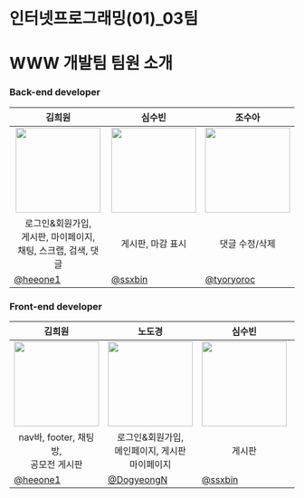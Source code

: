 # 인터넷프로그래밍(01)_03팀

# WWW 개발팀 팀원 소개


### Back-end developer
| <center> 김희원  </center> | <center>심수빈 </center> | <center>조수아</center> | 
| --- | --- | --- |
| <center> <img width="150px" src="https://avatars.githubusercontent.com/u/139496729?v=4" /></center> | <center><img width="150px" src="https://avatars.githubusercontent.com/u/133107887?s=96&v=4" /></center> | <center><img width="150px" src="https://avatars.githubusercontent.com/u/144154104?s=96&v=4" /></center> | 
| <center> 로그인&회원가입, <br>게시판, 마이페이지, <br> 채팅, 스크랩, 검색, 댓글</center> | <center> 게시판, 마감 표시 </center> | <center> 댓글 수정/삭제 </center> |
| [@heeone1](https://github.com/heeone1)  | [@ssxbin](https://github.com/ssxbin) |  [@tyoryoroc](https://github.com/tyoryoroc) |

### Front-end developer
| <center>김희원 </center> | <center>노도경 </center> | <center>심수빈 </center> | <center>이채원 </center> | <center>조수아 </center> |
| --- | --- | --- | --- | --- |
| <center> <img width="150px" src="https://avatars.githubusercontent.com/u/139496729?v=4" /></center> | <center><img width="150px" src="https://avatars.githubusercontent.com/u/132161394?s=96&v=4" /></center> | <center><img width="150px" src="https://avatars.githubusercontent.com/u/133107887?s=96&v=4" /></center> | <center><img width="150px" src="https://avatars.githubusercontent.com/u/101373869?s=96&v=4" /></center> | <center><img width="150px" src="https://avatars.githubusercontent.com/u/144154104?s=96&v=4" /></center>
| <center>nav바, footer, 채팅방, <br>공모전 게시판 </center> | <center> 로그인&회원가입, <br> 메인페이지, 게시판 <br> 마이페이지 </center> | <center> 게시판 </center> | <center> 메인페이지 </center> | <center> 메인페이지 </center> |
| [@heeone1](https://github.com/heeone1)  | [@DogyeongN](https://github.com/DogyeongN) | [@ssxbin](https://github.com/ssxbin) | [@Chaewon5227](https://github.com/Chaewon5227) | [@tyoryoroc](https://github.com/tyoryoroc) |
